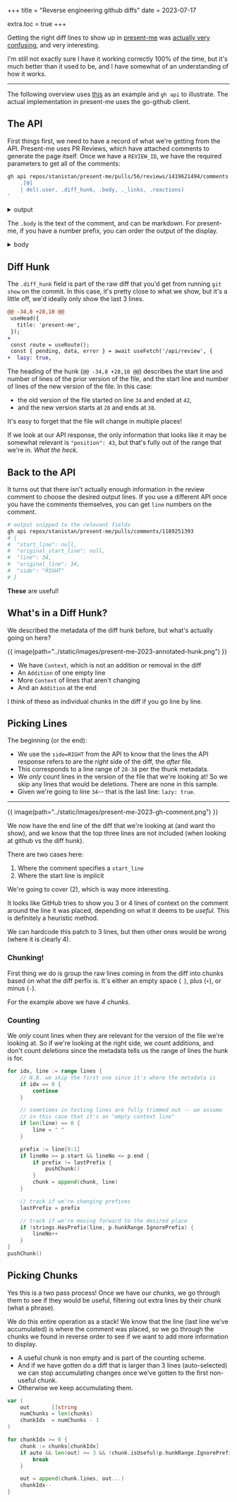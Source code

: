 +++
title = "Reverse engineering github diffs"
date = 2023-07-17

extra.toc = true
+++

Getting the right diff lines to show up in [present-me][1] was 
[actually very confusing][2], and very interesting. 

I'm still not exactly sure I have it working correctly 100% of the time, but it's 
much better than it used to be, and I have somewhat of an understanding of how it works.

---

The following overview uses [this][3] as an example and `gh api` to illustrate. 
The actual implementation in present-me uses the go-github client.

## The API

First things first, we need to have a record of what we're getting from the API.
Present-me uses PR Reviews, which have attached comments to generate the page itself.
Once we have a `REVIEW_ID`, we have the required parameters to get all of the comments:

```sh
gh api repos/stanistan/present-me/pulls/56/reviews/1419621494/comments | jq '
    .[0] 
    | del(.user, .diff_hunk, .body, ._links, .reactions)
'
```

<details>
    <summary>output</summary>

```json
{
  "id": 1189251393,
  "node_id": "PRRC_kwDOFP2I5M5G4olB",
  "url": "https://api.github.com/repos/stanistan/present-me/pulls/comments/1189251393",
  "pull_request_review_id": 1419621494,
  "path": "frontend/pages/[org]/[repo]/pull/[pull]/review-[review].vue",
  "position": 43,
  "original_position": 43,
  "commit_id": "e91d383fab97c1ca02d01806ff05d7a4a0dc6a8a",
  "created_at": "2023-05-10T00:49:04Z",
  "updated_at": "2023-05-10T01:03:55Z",
  "html_url": "https://github.com/stanistan/present-me/pull/56#discussion_r1189251393",
  "pull_request_url": "https://api.github.com/repos/stanistan/present-me/pulls/56",
  "author_association": "OWNER",
  "original_commit_id": "e91d383fab97c1ca02d01806ff05d7a4a0dc6a8a"
}
```

</details>

The `.body` is the text of the comment, and can be markdown. For present-me, if you have a 
number prefix, you can order the output of the display.

<details>
    <summary>body</summary>

```
1.

First things first, this makes it so that we don't immediately block render when loading the review page and gets us the `pending` state.
```

</details>


## Diff Hunk

The `.diff_hunk` field is part of the raw diff that you'd get from 
running `git show` on the commit. In this case, it's pretty close to what we show,
but it's a little off, we'd ideally only show the last 3 lines.

```diff
@@ -34,8 +28,10 @@
 useHead({
   title: 'present-me',
 });
+
 const route = useRoute();
 const { pending, data, error } = await useFetch('/api/review', {
+  lazy: true,

```

The heading of the hunk (`@@ -34,8 +28,10 @@`) describes the 
start line and number of lines of the prior version of the file, 
and the start line and number of lines of the new version of the file.
In this case:

- the old version of the file started on line `34` and ended at `42`,
- and the new version starts at `28` and ends at `38`. 

It's easy to forget that the file will change in multiple places!

If we look at our API response, the only information that looks like it may
be somewhat relevant is `"position": 43`, but that's fully out of the range 
that we're in. _What the heck._

## Back to the API

It turns out that there isn't actually enough information in the review comment
to choose the desired output lines. If you use a different API once you have
the comments themselves, you can get `line` numbers on the comment.

```sh
# output snipped to the relevant fields
gh api repos/stanistan/present-me/pulls/comments/1189251393 
# {
#  "start_line": null,
#  "original_start_line": null,
#  "line": 34,
#  "original_line": 34,
#  "side": "RIGHT"
# }
```

**These** are useful!

## What's in a Diff Hunk?

We described the metadata of the diff hunk before, but what's actually going on here?

{{ image(path="../static/images/present-me-2023-annotated-hunk.png") }}

- We have `Context`, which is not an addition or removal in the diff
- An `Addition` of one empty line
- More `Context` of lines that aren't changing
- And an `Addition` at the end

I think of these as individual chunks in the diff if you go line by line.

## Picking Lines

The beginning (or the end):

- We use the `side=RIGHT` from the API to know that the lines the API response refers to 
  are the _right_ side of the diff, the _after_ file. 
- This corresponds to a line range of `28-38` per the thunk metadata.
- We _only_ count lines in the version of the file that we're looking at! So we
  skip any lines that would be deletions. There are none in this sample.
- Given we're going to line `34`-- that is the last line: `lazy: true`. 

---

{{ image(path="../static/images/present-me-2023-gh-comment.png") }}

We now have the end line of the diff that we're looking at (and want tho show), 
and we know that the top three lines are not included (when looking at github 
vs the diff hunk).

There are two cases here:

1. Where the comment specifies a `start_line`
2. Where the start line is implicit

We're going to cover (2), which is way more interesting.

It looks like GitHub tries to show you 3 or 4 lines of context on the
comment around the line it was placed, depending on what it deems to be _useful._
This is definitely a heuristic method. 

We can hardcode this patch to 3 lines, but then other ones would be wrong (where
it is clearly 4). 

### Chunking!

First thing we do is group the raw lines coming in from the diff into chunks based
on what the diff perfix is. It's either an empty space (` `), plus (`+`), or minus 
(`-`).

For the example above we have _4 chunks_.

### Counting

We _only_ count lines when they are relevant for the version of the file we're looking
at. So if we're looking at the right side, we count additions, and don't count deletions
since the metadata tells us the range of lines the hunk is for.

```go
for idx, line := range lines {
    // N.B. we skip the first one since it's where the metadata is
    if idx == 0 {
        continue
    }

    // sometimes in testing lines are fully trimmed out -- we assume
    // in this case that it's an "empty context line"
    if len(line) == 0 {
        line = " "
    }

    prefix := line[0:1]
    if lineNo >= p.start && lineNo <= p.end {
        if prefix != lastPrefix {
            pushChunk()
        }
        chunk = append(chunk, line)
    }

    // track if we're changing prefixes
    lastPrefix = prefix

    // track if we're moving forward to the desired place
    if !strings.HasPrefix(line, p.hunkRange.IgnorePrefix) {
        lineNo++
    }
}
pushChunk()

```

## Picking Chunks

Yes this is a two pass process! Once we have our chunks, we go through them to see if they
would be useful, filtering out extra lines by their chunk (what a phrase).

We do this entire operation as a stack! We know that the line (last line we've accumulated) 
is where the comment was placed, so we go through the chunks we found in reverse order to
see if we want to add more information to display.

- A useful chunk is non empty and is part of the counting scheme.
- And if we have gotten do a diff that is larger than 3 lines (auto-selected) we can stop
accumulating changes once we've gotten to the first non-useful chunk. 
- Otherwise we keep accumulating them.

```go
var (
    out       []string
    numChunks = len(chunks)
    chunkIdx  = numChunks - 1
)

for chunkIdx >= 0 {
    chunk := chunks[chunkIdx]
    if auto && len(out) >= 3 && !chunk.isUseful(p.hunkRange.IgnorePrefix) {
        break
    }

    out = append(chunk.lines, out...)
    chunkIdx--
}
```

[1]: https://prme.stanistan.com
[2]: https://github.com/stanistan/present-me/issues/46
[3]: https://prme.stanistan.com/stanistan/present-me/pull/56/review-1419621494
